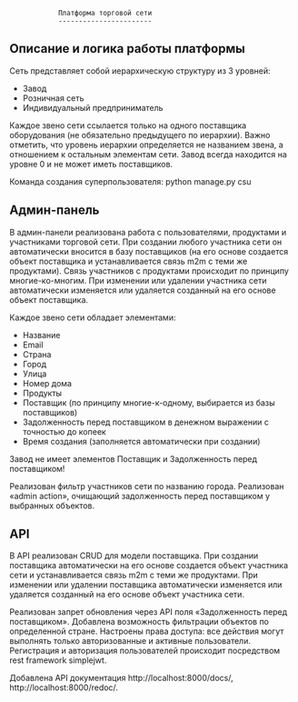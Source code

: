                 Платформа торговой сети
                -----------------------

Описание и логика работы платформы
----------------------------------
Сеть представляет собой иерархическую структуру из 3 уровней:

- Завод
- Розничная сеть
- Индивидуальный предприниматель

Каждое звено сети ссылается только на одного поставщика оборудования (не обязательно предыдущего по иерархии). Важно
отметить, что уровень иерархии определяется не названием звена, а отношением к остальным элементам сети. Завод всегда
находится на уровне 0 и не может иметь поставщиков.

Команда создания суперпользователя: python manage.py csu

Админ-панель
------------
В админ-панели реализована работа с пользователями, продуктами и участниками торговой сети.
При создании любого участника сети он автоматически вносится в базу поставщиков (на его основе создается объект
поставщика и устанавливается связь m2m с теми же продуктами). Связь участников с продуктами происходит по принципу
многие-ко-многим. При изменении или удалении участника сети автоматически изменяется или удаляется созданный на его
основе объект поставщика.

Каждое звено сети обладает элементами:

- Название
- Email
- Страна
- Город
- Улица
- Номер дома
- Продукты
- Поставщик (по принципу многие-к-одному, выбирается из базы поставщиков)
- Задолженность перед поставщиком в денежном выражении с точностью до копеек
- Время создания (заполняется автоматически при создании)

Завод не имеет элементов Поставщик и Задолженность перед поставщиком!

Реализован фильтр участников сети по названию города.
Реализован «admin action», очищающий задолженность перед поставщиком у выбранных объектов.

API
---
В API реализован CRUD для модели поставщика.
При создании поставщика автоматически на его основе создается объект участника сети и устанавливается связь m2m с теми
же продуктами. При изменении или удалении поставщика автоматически изменяется или удаляется созданный на его
основе объект участника сети.

Реализован запрет обновления через API поля «Задолженность перед поставщиком».
Добавлена возможность фильтрации объектов по определенной стране.
Настроены права доступа: все действия могут выполнять только авторизованные и активные пользователи.
Регистрация и авторизация пользователей происходит посредством rest framework simplejwt.

Добавлена API документация http://localhost:8000/docs/, http://localhost:8000/redoc/.
